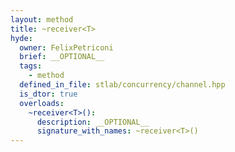 ```yaml
---
layout: method
title: ~receiver<T>
hyde:
  owner: FelixPetriconi
  brief: __OPTIONAL__
  tags:
    - method
  defined_in_file: stlab/concurrency/channel.hpp
  is_dtor: true
  overloads:
    ~receiver<T>():
      description: __OPTIONAL__
      signature_with_names: ~receiver<T>()
---
```

